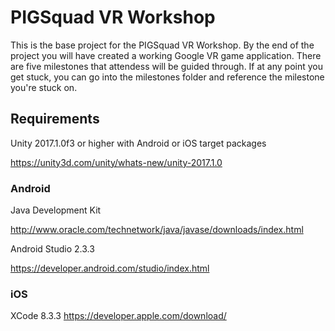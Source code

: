 # PIGSquad VR Workshop
This is the base project for the PIGSquad VR Workshop. By the end of the project you will have created a working Google VR game application. There are five milestones that attendess will be guided through. If at any point you get stuck, you can go into the milestones folder and reference the milestone you're stuck on.

## Requirements
Unity 2017.1.0f3 or higher with Android or iOS target packages

https://unity3d.com/unity/whats-new/unity-2017.1.0


### Android

Java Development Kit

http://www.oracle.com/technetwork/java/javase/downloads/index.html

Android Studio 2.3.3

https://developer.android.com/studio/index.html


### iOS

XCode 8.3.3
https://developer.apple.com/download/

